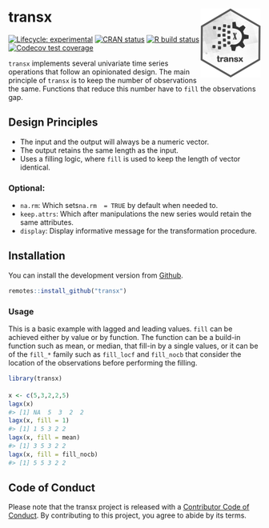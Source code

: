 
<!-- README.md is generated from README.Rmd. Please edit that file -->

# transx <a href='https://kvasilopoulos.github.io/transx'><img src='man/figures/logo.png' align="right" height="138" /></a>

<!-- badges: start -->

[![Lifecycle:
experimental](https://img.shields.io/badge/lifecycle-experimental-orange.svg)](https://www.tidyverse.org/lifecycle/#experimental)
[![CRAN
status](https://www.r-pkg.org/badges/version/transx)](https://CRAN.R-project.org/package=transx)
[![R build
status](https://github.com/kvasilopoulos/transx/workflows/R-CMD-check/badge.svg)](https://github.com/kvasilopoulos/transx/actions)
[![Codecov test
coverage](https://codecov.io/gh/kvasilopoulos/transx/branch/master/graph/badge.svg)](https://codecov.io/gh/kvasilopoulos/transx?branch=master)
<!-- badges: end -->

`transx` implements several univariate time series operations that
follow an opinionated design. The main principle of `transx` is to keep
the number of observations the same. Functions that reduce this number
have to `fill` the observations gap.

## Design Principles

-   The input and the output will always be a numeric vector.
-   The output retains the same length as the input.
-   Uses a filling logic, where `fill` is used to keep the length of
    vector identical.

### Optional:

-   `na.rm`: Which sets`na.rm  = TRUE` by default when needed to.
-   `keep.attrs`: Which after manipulations the new series would retain
    the same attributes.
-   `display`: Display informative message for the transformation
    procedure.

## Installation

You can install the development version from
[Github](https://github.com/kvasilopoulos/transx).

``` r
remotes::install_github("transx")
```

### Usage

This is a basic example with lagged and leading values. `fill` can be
achieved either by value or by function. The function can be a build-in
function such as mean, or median, that fill-in by a single values, or it
can be of the `fill_*` family such as `fill_locf` and `fill_nocb` that
consider the location of the observations before performing the filling.

``` r
library(transx)

x <- c(5,3,2,2,5)
lagx(x)
#> [1] NA  5  3  2  2
lagx(x, fill = 1)
#> [1] 1 5 3 2 2
lagx(x, fill = mean)
#> [1] 3 5 3 2 2
lagx(x, fill = fill_nocb)
#> [1] 5 5 3 2 2
```

## Code of Conduct

Please note that the transx project is released with a [Contributor Code
of
Conduct](https://kvasilopoulos.github.io/transx//CODE_OF_CONDUCT.html).
By contributing to this project, you agree to abide by its terms.
